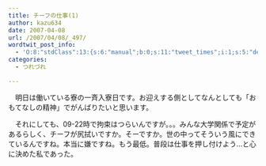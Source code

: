 ```yaml
---
title: チーフの仕事(1)
author: kazu634
date: 2007-04-08
url: /2007/04/08/_497/
wordtwit_post_info:
  - 'O:8:"stdClass":13:{s:6:"manual";b:0;s:11:"tweet_times";i:1;s:5:"delay";i:0;s:7:"enabled";i:1;s:10:"separation";s:2:"60";s:7:"version";s:3:"3.7";s:14:"tweet_template";b:0;s:6:"status";i:2;s:6:"result";a:0:{}s:13:"tweet_counter";i:2;s:13:"tweet_log_ids";a:1:{i:0;i:2865;}s:9:"hash_tags";a:0:{}s:8:"accounts";a:1:{i:0;s:7:"kazu634";}}'
categories:
  - つれづれ

---
```

<div class="section">
<p>
    　明日は働いている寮の一斉入寮日です。お迎えする側としてなんとしても「おもてなしの精神」でがんばりたいと思います。
</p>
  
<p>
    　それにしても、09-22時で拘束はつらいんですが。。。みんな大学関係で予定があるらしく、チーフが尻拭いですか。そーですか。世の中ってそういう風にできているんですね。本当に嫌ですね。もう最低。普段は仕事を押し付けよう…と心に決めた私であった。
</p>
</div>